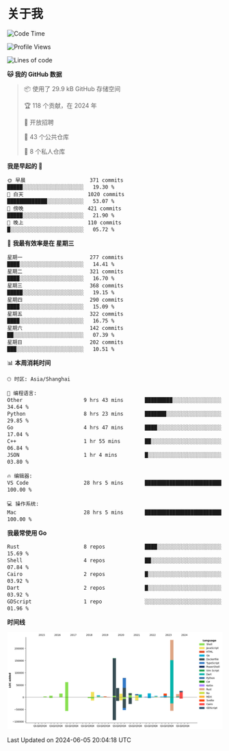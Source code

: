 # 关于我

<!--START_SECTION:waka-->
![Code Time](http://img.shields.io/badge/Code%20Time-2%2C785%20hrs%2019%20mins-blue)

![Profile Views](http://img.shields.io/badge/%E4%B8%AA%E4%BA%BA%E8%B5%84%E6%96%99%E8%A7%82%E7%9C%8B%E6%AC%A1%E6%95%B0-1-blue)

![Lines of code](https://img.shields.io/badge/%E4%BB%8E%E3%80%8CHello%20World%E3%80%8D%E8%B5%B7%E6%88%91%E5%B7%B2%E7%BB%8F%E5%86%99%E4%BA%86-757.6%20thousand%20%E8%A1%8C%E4%BB%A3%E7%A0%81-blue)

**🐱 我的 GitHub 数据** 

> 📦  使用了 29.9 kB GitHub 存储空间 
 > 
> 🏆 118 个贡献，在 2024 年
 > 
> 💼 开放招聘
 > 
> 📜 43 个公共仓库 
 > 
> 🔑 8 个私人仓库 
 > 
**我是早起的 🐤** 

```text
🌞 早晨                     371 commits         █████░░░░░░░░░░░░░░░░░░░░   19.30 % 
🌆 白天                     1020 commits        █████████████░░░░░░░░░░░░   53.07 % 
🌃 傍晚                     421 commits         █████░░░░░░░░░░░░░░░░░░░░   21.90 % 
🌙 晚上                     110 commits         █░░░░░░░░░░░░░░░░░░░░░░░░   05.72 % 
```
📅 **我最有效率是在 星期三** 

```text
星期一                      277 commits         ████░░░░░░░░░░░░░░░░░░░░░   14.41 % 
星期二                      321 commits         ████░░░░░░░░░░░░░░░░░░░░░   16.70 % 
星期三                      368 commits         █████░░░░░░░░░░░░░░░░░░░░   19.15 % 
星期四                      290 commits         ████░░░░░░░░░░░░░░░░░░░░░   15.09 % 
星期五                      322 commits         ████░░░░░░░░░░░░░░░░░░░░░   16.75 % 
星期六                      142 commits         ██░░░░░░░░░░░░░░░░░░░░░░░   07.39 % 
星期日                      202 commits         ███░░░░░░░░░░░░░░░░░░░░░░   10.51 % 
```


📊 **本周消耗时间** 

```text
🕑︎ 时区: Asia/Shanghai

💬 编程语言: 
Other                    9 hrs 43 mins       █████████░░░░░░░░░░░░░░░░   34.64 % 
Python                   8 hrs 23 mins       ███████░░░░░░░░░░░░░░░░░░   29.85 % 
Go                       4 hrs 47 mins       ████░░░░░░░░░░░░░░░░░░░░░   17.04 % 
C++                      1 hr 55 mins        ██░░░░░░░░░░░░░░░░░░░░░░░   06.84 % 
JSON                     1 hr 4 mins         █░░░░░░░░░░░░░░░░░░░░░░░░   03.80 % 

🔥 编辑器: 
VS Code                  28 hrs 5 mins       █████████████████████████   100.00 % 

💻 操作系统: 
Mac                      28 hrs 5 mins       █████████████████████████   100.00 % 
```

**我最常使用 Go** 

```text
Rust                     8 repos             ████░░░░░░░░░░░░░░░░░░░░░   15.69 % 
Shell                    4 repos             ██░░░░░░░░░░░░░░░░░░░░░░░   07.84 % 
Cairo                    2 repos             █░░░░░░░░░░░░░░░░░░░░░░░░   03.92 % 
Dart                     2 repos             █░░░░░░░░░░░░░░░░░░░░░░░░   03.92 % 
GDScript                 1 repo              ░░░░░░░░░░░░░░░░░░░░░░░░░   01.96 % 
```



**时间线**

![Lines of Code chart](https://raw.githubusercontent.com/catusax/catusax/master/assets/bar_graph.png)


 Last Updated on 2024-06-05 20:04:18 UTC
<!--END_SECTION:waka-->
